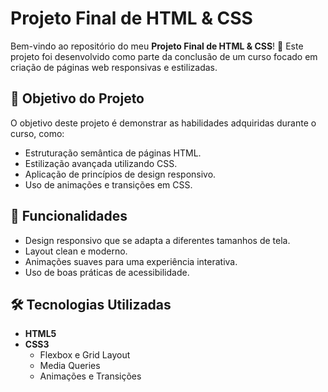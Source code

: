 # Projeto Final de HTML & CSS

Bem-vindo ao repositório do meu **Projeto Final de HTML & CSS**! 🚀 Este projeto foi desenvolvido como parte da conclusão de um curso focado em criação de páginas web responsivas e estilizadas.

## 🎯 Objetivo do Projeto

O objetivo deste projeto é demonstrar as habilidades adquiridas durante o curso, como:

- Estruturação semântica de páginas HTML.
- Estilização avançada utilizando CSS.
- Aplicação de princípios de design responsivo.
- Uso de animações e transições em CSS.

## 🚀 Funcionalidades

- Design responsivo que se adapta a diferentes tamanhos de tela.
- Layout clean e moderno.
- Animações suaves para uma experiência interativa.
- Uso de boas práticas de acessibilidade.

## 🛠️ Tecnologias Utilizadas

- **HTML5**
- **CSS3**
  - Flexbox e Grid Layout
  - Media Queries
  - Animações e Transições
